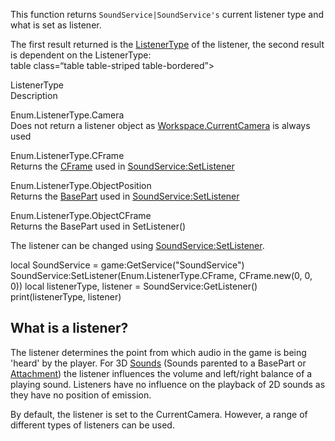 This function returns `SoundService|SoundService's` current listener type and what is set as listener.

The first result returned is the [ListenerType](https://developer.roblox.com/en-us/api-reference/enum/ListenerType) of the listener, the second result is dependent on the ListenerType:  
table class=“table table-striped table-bordered”>  
  
  
ListenerType  
Description  
  
  
  
  
Enum.ListenerType.Camera  
Does not return a listener object as [Workspace.CurrentCamera](https://developer.roblox.com/en-us/api-reference/property/Workspace/CurrentCamera) is always used  
  
  
Enum.ListenerType.CFrame  
Returns the [CFrame](https://developer.roblox.com/en-us/api-reference/datatype/CFrame) used in [SoundService:SetListener](https://developer.roblox.com/en-us/api-reference/function/SoundService/SetListener)  
  
  
Enum.ListenerType.ObjectPosition  
Returns the [BasePart](https://developer.roblox.com/en-us/api-reference/class/BasePart) used in [SoundService:SetListener](https://developer.roblox.com/en-us/api-reference/function/SoundService/SetListener)  
  
  
Enum.ListenerType.ObjectCFrame  
Returns the BasePart used in SetListener()  
  

The listener can be changed using [SoundService:SetListener](https://developer.roblox.com/en-us/api-reference/function/SoundService/SetListener).

local SoundService = game:GetService("SoundService")
SoundService:SetListener(Enum.ListenerType.CFrame, CFrame.new(0, 0, 0))
local listenerType, listener = SoundService:GetListener()
print(listenerType, listener)

What is a listener?
-------------------

The listener determines the point from which audio in the game is being 'heard' by the player. For 3D [Sounds](https://developer.roblox.com/en-us/api-reference/class/Sound) (Sounds parented to a BasePart or [Attachment](https://developer.roblox.com/en-us/api-reference/class/Attachment)) the listener influences the volume and left/right balance of a playing sound. Listeners have no influence on the playback of 2D sounds as they have no position of emission.

By default, the listener is set to the CurrentCamera. However, a range of different types of listeners can be used.